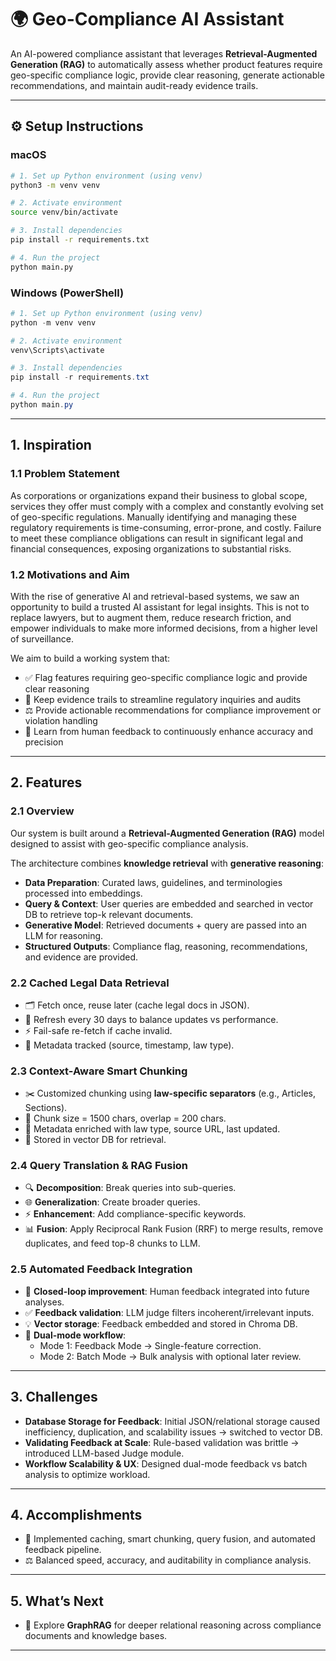 
# 🌍 Geo-Compliance AI Assistant

An AI-powered compliance assistant that leverages **Retrieval-Augmented Generation (RAG)** to automatically assess whether product features require geo-specific compliance logic, provide clear reasoning, generate actionable recommendations, and maintain audit-ready evidence trails.

---

## ⚙️ Setup Instructions

### macOS
```bash
# 1. Set up Python environment (using venv)
python3 -m venv venv

# 2. Activate environment
source venv/bin/activate

# 3. Install dependencies
pip install -r requirements.txt

# 4. Run the project
python main.py
```

### Windows (PowerShell)
```powershell
# 1. Set up Python environment (using venv)
python -m venv venv

# 2. Activate environment
venv\Scripts\activate

# 3. Install dependencies
pip install -r requirements.txt

# 4. Run the project
python main.py
```

---

## 1. Inspiration

### 1.1 Problem Statement
As corporations or organizations expand their business to global scope, services they offer must comply with a complex and constantly evolving set of geo-specific regulations. Manually identifying and managing these regulatory requirements is time-consuming, error-prone, and costly. Failure to meet these compliance obligations can result in significant legal and financial consequences, exposing organizations to substantial risks.

### 1.2 Motivations and Aim
With the rise of generative AI and retrieval-based systems, we saw an opportunity to build a trusted AI assistant for legal insights. This is not to replace lawyers, but to augment them, reduce research friction, and empower individuals to make more informed decisions, from a higher level of surveillance.

We aim to build a working system that:
- ✅ Flag features requiring geo-specific compliance logic and provide clear reasoning  
- 📑 Keep evidence trails to streamline regulatory inquiries and audits  
- ⚖️ Provide actionable recommendations for compliance improvement or violation handling  
- 🔄 Learn from human feedback to continuously enhance accuracy and precision  

---

## 2. Features

### 2.1 Overview
Our system is built around a **Retrieval-Augmented Generation (RAG)** model designed to assist with geo-specific compliance analysis.

The architecture combines **knowledge retrieval** with **generative reasoning**:
- **Data Preparation**: Curated laws, guidelines, and terminologies processed into embeddings.  
- **Query & Context**: User queries are embedded and searched in vector DB to retrieve top-k relevant documents.  
- **Generative Model**: Retrieved documents + query are passed into an LLM for reasoning.  
- **Structured Outputs**: Compliance flag, reasoning, recommendations, and evidence are provided.  

### 2.2 Cached Legal Data Retrieval
- 🗂️ Fetch once, reuse later (cache legal docs in JSON).  
- 🔄 Refresh every 30 days to balance updates vs performance.  
- ⚡ Fail-safe re-fetch if cache invalid.  
- 📝 Metadata tracked (source, timestamp, law type).  

### 2.3 Context-Aware Smart Chunking
- ✂️ Customized chunking using **law-specific separators** (e.g., Articles, Sections).  
- 📏 Chunk size = 1500 chars, overlap = 200 chars.  
- 🧩 Metadata enriched with law type, source URL, last updated.  
- 💾 Stored in vector DB for retrieval.  

### 2.4 Query Translation & RAG Fusion
- 🔍 **Decomposition**: Break queries into sub-queries.  
- 🌐 **Generalization**: Create broader queries.  
- ⚡ **Enhancement**: Add compliance-specific keywords.  
- 📊 **Fusion**: Apply Reciprocal Rank Fusion (RRF) to merge results, remove duplicates, and feed top-8 chunks to LLM.  

### 2.5 Automated Feedback Integration
- 🔄 **Closed-loop improvement**: Human feedback integrated into future analyses.  
- ✅ **Feedback validation**: LLM judge filters incoherent/irrelevant inputs.  
- 💡 **Vector storage**: Feedback embedded and stored in Chroma DB.  
- 🧭 **Dual-mode workflow**:  
  - Mode 1: Feedback Mode → Single-feature correction.  
  - Mode 2: Batch Mode → Bulk analysis with optional later review.  

---

## 3. Challenges

- **Database Storage for Feedback**: Initial JSON/relational storage caused inefficiency, duplication, and scalability issues → switched to vector DB.  
- **Validating Feedback at Scale**: Rule-based validation was brittle → introduced LLM-based Judge module.  
- **Workflow Scalability & UX**: Designed dual-mode feedback vs batch analysis to optimize workload.  

---

## 4. Accomplishments
- 🚀 Implemented caching, smart chunking, query fusion, and automated feedback pipeline.  
- ⚖️ Balanced speed, accuracy, and auditability in compliance analysis.  

---

## 5. What’s Next
- 🔮 Explore **GraphRAG** for deeper relational reasoning across compliance documents and knowledge bases.  

---


